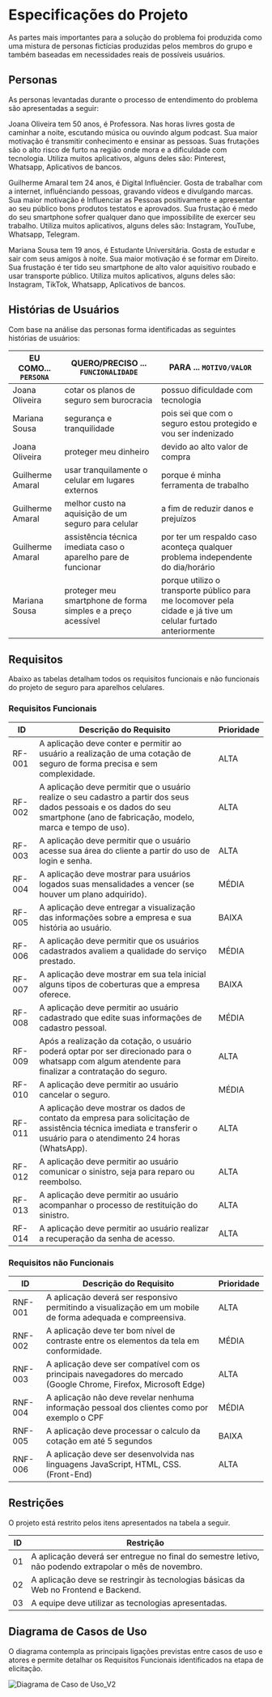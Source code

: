 # Especificações do Projeto

As partes mais importantes para a solução do problema foi produzida como uma mistura de personas fictícias produzidas pelos membros do grupo e também baseadas em necessidades reais de possíveis usuários.

## Personas

As personas levantadas durante o processo de entendimento do problema são apresentadas a seguir: 

Joana Oliveira tem 50 anos, é Professora. Nas horas livres gosta de caminhar a noite, escutando música ou ouvindo algum podcast. Sua maior motivação é transmitir conhecimento e ensinar as pessoas. Suas frutações são o alto risco de furto na região onde mora e a dificuldade com tecnologia. Utiliza muitos aplicativos, alguns deles são: Pinterest, Whatsapp, Aplicativos de bancos.

Guilherme Amaral tem 24 anos, é Digital Influêncier. Gosta de trabalhar com a internet, influênciando pessoas, gravando vídeos e divulgando marcas. Sua maior motivação é Influenciar as Pessoas positivamente e apresentar ao seu público bons produtos testatos e aprovados. Sua frustação é medo do seu smartphone sofrer qualquer dano que impossibilite de exercer seu trabalho. Utiliza muitos aplicativos, alguns deles são: Instagram, YouTube, Whatsapp, Telegram.

Mariana Sousa tem 19 anos, é Estudante Universitária. Gosta de estudar e sair com seus amigos à noite. Sua maior motivação é se formar em Direito. Sua frustação é ter tido seu smartphone de alto valor aquisitivo roubado e usar transporte público. Utiliza muitos aplicativos, alguns deles são: Instagram, TikTok, Whatsapp, Aplicativos de bancos. 


## Histórias de Usuários

Com base na análise das personas forma identificadas as seguintes histórias de usuários:

|EU COMO... `PERSONA`| QUERO/PRECISO ... `FUNCIONALIDADE` |PARA ... `MOTIVO/VALOR`                 |
|--------------------|------------------------------------|----------------------------------------|
|Joana Oliveira  | cotar os planos de seguro sem burocracia           | possuo dificuldade com tecnologia               |
|Mariana Sousa       | segurança e tranquilidade                 | pois sei que com o seguro estou protegido e vou ser indenizado |
|Joana Oliveira | proteger meu dinheiro           | devido ao alto valor de compra              |
|Guilherme Amaral     | usar tranquilamente o celular em lugares externos               | porque é minha ferramenta de trabalho |
|Guilherme Amaral | melhor custo na aquisição de um seguro para celular           | a fim de reduzir danos e prejuízos               |
|Guilherme Amaral      | assistência técnica imediata caso o aparelho pare de funcionar              | por ter um respaldo caso aconteça qualquer problema independente do dia/horário |
|Mariana Sousa  | proteger meu smartphone de forma simples e a preço acessível           | porque utilizo o transporte público para me locomover pela cidade e já tive um celular furtado anteriormente               |

## Requisitos

Abaixo as tabelas detalham todos os requisitos funcionais e não funcionais do projeto de seguro para aparelhos celulares.

### Requisitos Funcionais

|ID    | Descrição do Requisito  | Prioridade |
|------|-----------------------------------------|----|
|RF-001| A aplicação deve conter e permitir ao usuário a realização de uma cotação de seguro de forma precisa e sem complexidade. | ALTA | 
|RF-002| A aplicação deve permitir que o usuário realize o seu cadastro a partir dos seus dados pessoais e os dados do seu smartphone (ano de fabricação, modelo, marca e tempo de uso).   | ALTA |
|RF-003| A aplicação deve permitir que o usuário acesse sua área do cliente a partir do uso de login e senha. | ALTA | 
|RF-004| A aplicação deve mostrar para usuários logados suas mensalidades a vencer (se houver um plano adquirido). | MÉDIA | 
|RF-005| A aplicação deve entregar a visualização das informações sobre a empresa e sua história ao usuário. | BAIXA | 
|RF-006| A aplicação deve permitir que os usuários cadastrados avaliem a qualidade do serviço prestado. | MÉDIA | 
|RF-007| A aplicação deve mostrar em sua tela inicial alguns tipos de coberturas que a empresa oferece. | BAIXA | 
|RF-008| A aplicação deve permitir ao usuário cadastrado que edite suas informações de cadastro pessoal. | MÉDIA | 
|RF-009| Após a realização da cotação, o usuário poderá optar por ser direcionado para o whatsapp com algum atendente para finalizar a contratação do seguro. | ALTA | 
|RF-010| A aplicação deve permitir ao usuário cancelar o seguro. | MÉDIA |
|RF-011| A aplicação deve mostrar os dados de contato da empresa para solicitação de assistência técnica imediata e transferir o usuário para o atendimento 24 horas (WhatsApp). | ALTA | 
|RF-012| A aplicação deve permitir ao usuário comunicar o sinistro, seja para reparo ou reembolso. | ALTA | 
|RF-013| A aplicação deve permitir ao usuário acompanhar o processo de restituição do sinistro. | ALTA | 
|RF-014| A aplicação deve permitir ao usuário realizar a recuperação da senha de acesso.  | ALTA | 

### Requisitos não Funcionais

|ID     | Descrição do Requisito  |Prioridade |
|-------|-------------------------|----|
|RNF-001| A aplicação deverá ser responsivo permitindo a visualização em um mobile de forma adequada e compreensiva. | ALTA | 
|RNF-002| A aplicação deve ter bom nível de contraste entre os elementos da tela em conformidade. |  MÉDIA | 
|RNF-003| A aplicação deve ser compatível com os principais navegadores do mercado (Google Chrome, Firefox, Microsoft Edge) |  ALTA | 
|RNF-004| A aplicação não deve revelar nenhuma informação pessoal dos clientes como por exemplo o CPF |  MÉDIA | 
|RNF-005| A aplicação deve processar o calculo da cotação em até 5 segundos |  BAIXA | 
|RNF-006| A aplicação deve ser desenvolvida nas linguagens JavaScript, HTML, CSS. (Front-End) |  ALTA | 

## Restrições

O projeto está restrito pelos itens apresentados na tabela a seguir.

|ID| Restrição                                             |
|--|-------------------------------------------------------|
|01| A aplicação deverá ser entregue no final do semestre letivo, não podendo extrapolar o mês de novembro. |
|02| A aplicação deve se restringir às tecnologias básicas da Web no Frontend e Backend.       |
|03| A equipe deve utilizar as tecnologias apresentadas. |

## Diagrama de Casos de Uso

O diagrama contempla as principais ligações previstas entre casos de uso e atores e permite detalhar os Requisitos Funcionais identificados na etapa de elicitação. 

![Diagrama de Caso de Uso_V2](https://user-images.githubusercontent.com/90807404/189547452-9f5a2dde-dda6-4c4d-9e46-3f6f8d7fbe84.png)


